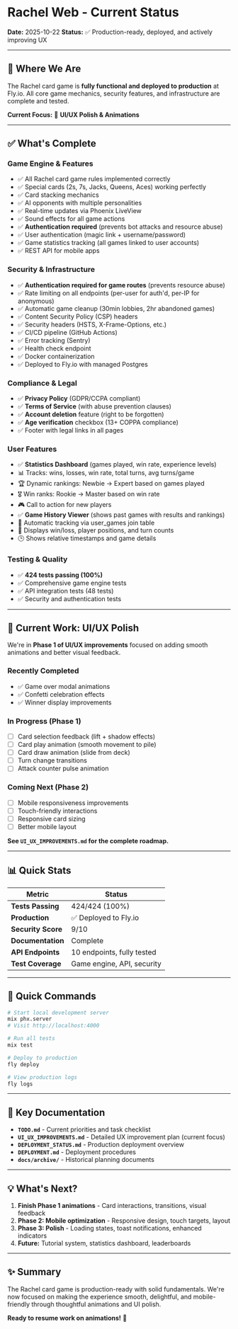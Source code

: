 # Rachel Web - Current Status

**Date:** 2025-10-22
**Status:** ✅ Production-ready, deployed, and actively improving UX

---

## 🎯 Where We Are

The Rachel card game is **fully functional and deployed to production** at Fly.io. All core game mechanics, security features, and infrastructure are complete and tested.

**Current Focus:** 🎨 **UI/UX Polish & Animations**

---

## ✅ What's Complete

### Game Engine & Features
- ✅ All Rachel card game rules implemented correctly
- ✅ Special cards (2s, 7s, Jacks, Queens, Aces) working perfectly
- ✅ Card stacking mechanics
- ✅ AI opponents with multiple personalities
- ✅ Real-time updates via Phoenix LiveView
- ✅ Sound effects for all game actions
- ✅ **Authentication required** (prevents bot attacks and resource abuse)
- ✅ User authentication (magic link + username/password)
- ✅ Game statistics tracking (all games linked to user accounts)
- ✅ REST API for mobile apps

### Security & Infrastructure
- ✅ **Authentication required for game routes** (prevents resource abuse)
- ✅ Rate limiting on all endpoints (per-user for auth'd, per-IP for anonymous)
- ✅ Automatic game cleanup (30min lobbies, 2hr abandoned games)
- ✅ Content Security Policy (CSP) headers
- ✅ Security headers (HSTS, X-Frame-Options, etc.)
- ✅ CI/CD pipeline (GitHub Actions)
- ✅ Error tracking (Sentry)
- ✅ Health check endpoint
- ✅ Docker containerization
- ✅ Deployed to Fly.io with managed Postgres

### Compliance & Legal
- ✅ **Privacy Policy** (GDPR/CCPA compliant)
- ✅ **Terms of Service** (with abuse prevention clauses)
- ✅ **Account deletion** feature (right to be forgotten)
- ✅ **Age verification** checkbox (13+ COPPA compliance)
- ✅ Footer with legal links in all pages

### User Features
- ✅ **Statistics Dashboard** (games played, win rate, experience levels)
- 📊 Tracks: wins, losses, win rate, total turns, avg turns/game
- 🏆 Dynamic rankings: Newbie → Expert based on games played
- 🎖️ Win ranks: Rookie → Master based on win rate
- 🎮 Call to action for new players
- ✅ **Game History Viewer** (shows past games with results and rankings)
- 📜 Automatic tracking via user_games join table
- 🥇 Displays win/loss, player positions, and turn counts
- 🕒 Shows relative timestamps and game details

### Testing & Quality
- ✅ **424 tests passing (100%)**
- ✅ Comprehensive game engine tests
- ✅ API integration tests (48 tests)
- ✅ Security and authentication tests

---

## 🎨 Current Work: UI/UX Polish

We're in **Phase 1 of UI/UX improvements** focused on adding smooth animations and better visual feedback.

### Recently Completed
- ✅ Game over modal animations
- ✅ Confetti celebration effects
- ✅ Winner display improvements

### In Progress (Phase 1)
- [ ] Card selection feedback (lift + shadow effects)
- [ ] Card play animation (smooth movement to pile)
- [ ] Card draw animation (slide from deck)
- [ ] Turn change transitions
- [ ] Attack counter pulse animation

### Coming Next (Phase 2)
- [ ] Mobile responsiveness improvements
- [ ] Touch-friendly interactions
- [ ] Responsive card sizing
- [ ] Better mobile layout

**See `UI_UX_IMPROVEMENTS.md` for the complete roadmap.**

---

## 📊 Quick Stats

| Metric | Status |
|--------|--------|
| **Tests Passing** | 424/424 (100%) |
| **Production** | ✅ Deployed to Fly.io |
| **Security Score** | 9/10 |
| **Documentation** | Complete |
| **API Endpoints** | 10 endpoints, fully tested |
| **Test Coverage** | Game engine, API, security |

---

## 🚀 Quick Commands

```bash
# Start local development server
mix phx.server
# Visit http://localhost:4000

# Run all tests
mix test

# Deploy to production
fly deploy

# View production logs
fly logs
```

---

## 📁 Key Documentation

- **`TODO.md`** - Current priorities and task checklist
- **`UI_UX_IMPROVEMENTS.md`** - Detailed UX improvement plan (current focus)
- **`DEPLOYMENT_STATUS.md`** - Production deployment overview
- **`DEPLOYMENT.md`** - Deployment procedures
- **`docs/archive/`** - Historical planning documents

---

## 💡 What's Next?

1. **Finish Phase 1 animations** - Card interactions, transitions, visual feedback
2. **Phase 2: Mobile optimization** - Responsive design, touch targets, layout
3. **Phase 3: Polish** - Loading states, toast notifications, enhanced indicators
4. **Future:** Tutorial system, statistics dashboard, leaderboards

---

## ✨ Summary

The Rachel card game is production-ready with solid fundamentals. We're now focused on making the experience smooth, delightful, and mobile-friendly through thoughtful animations and UI polish.

**Ready to resume work on animations!** 🎨
